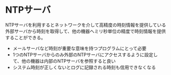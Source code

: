NTPサーバ
======

NTPサーバを利用するとネットワークを介して高精度の時刻情報を提供している外部サーバから時刻を取得して、他の機器へミリ秒単位の精度で時刻情報を提供することができる。  
* メールサーバなど時刻が重要な意味を持つプログラムにとって必要  
* 1つのNTPサーバからのみ外部のNTPサーバにアクセスするように設定して、他の機器は内部のNTPサーバを参照すると良い  
* システム時刻が正しくないとログに記録される時刻も信用できなくなる  
